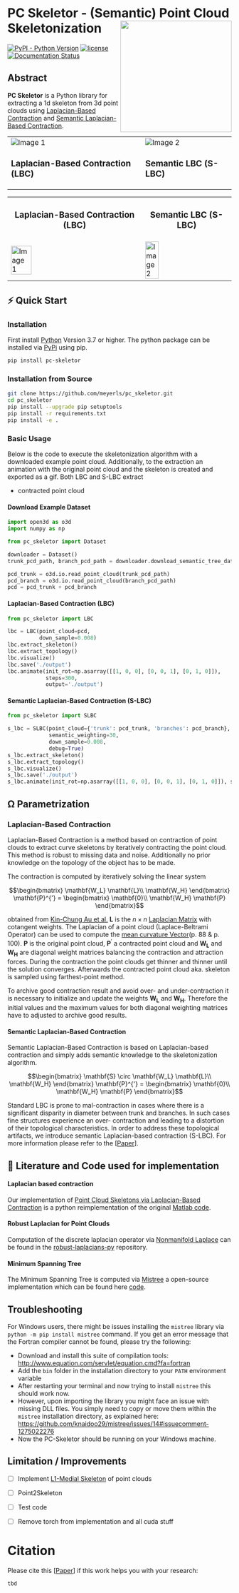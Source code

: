 # PC Skeletor - (Semantic) Point Cloud Skeletonization <img align="right" height="250" src="img/PCSkeletor.png">

<a href="https://img.shields.io/pypi/pyversions/pc_skeletor"><img alt="PyPI - Python Version" src="https://img.shields.io/pypi/pyversions/pc_skeletor"></a>
<a href="https://github.com/meyerls/PC-Skeletor/blob/main/LICENSE"><img alt="license" src="https://img.shields.io/github/license/meyerls/PC-Skeletor"></a>
<a href='https://pc-skeletor.readthedocs.io/en/latest/?badge=latest'>
    <img src='https://readthedocs.org/projects/pc-skeletor/badge/?version=latest' alt='Documentation Status' />
</a>
<!--a href="https://github.com/meyerls/PC-Skeletor/actions"><img alt="GitHub Workflow Status" src="https://img.shields.io/github/workflow/status/meyerls/PC-Skeletor/Python%20package"></a-->


## Abstract

**PC Skeletor** is a Python library for extracting a 1d skeleton from 3d point clouds using
[Laplacian-Based Contraction](https://taiya.github.io/pubs/cao2010cloudcontr.pdf) and
[Semantic Laplacian-Based Contraction](https://google.de).

<table style="border: none;">
  <tr>
    <td><img src="img/lbc.gif" alt="Image 1"><h3>Laplacian-Based Contraction (LBC)</h3></td>
    <td><img src="img/s_lbc.gif" alt="Image 2"><h3>Semantic LBC (S-LBC)</h3></td>
  </tr>
</table>

<table style="border: none;">
  <tr>
    <td style="text-align: center;">
      <h3>Laplacian-Based Contraction (LBC)</h3>
    </td>
    <td style="text-align: center;">
      <h3>Semantic LBC (S-LBC)</h3>
    </td>
  </tr>
  <tr>
    <td>
      <img src="img/lbc.gif" alt="Image 1" width="40%">
    </td>
    <td>
      <img src="img/s_lbc.gif" alt="Image 2" width="40%">
    </td>
  </tr>
</table>


## ⚡️ Quick Start

### Installation

First install [Python](https://www.python.org/downloads/) Version 3.7 or higher. The python package can be installed via [PyPi](https://pypi.org/project/pc-skeletor/) using pip.

 ````bash
pip install pc-skeletor
 ````

### Installation from Source
 ````bash
git clone https://github.com/meyerls/pc_skeletor.git
cd pc_skeletor
pip install --upgrade pip setuptools
pip install -r requirements.txt
pip install -e .
 ````


### Basic Usage

Below is the code to execute the skeletonization algorithm with a downloaded example point cloud. Additionally, to the
extraction an animation with the original point cloud and the skeleton is created and exported as a gif. Both LBC and 
S-LBC extract 
* contracted point cloud

#### Download Example Dataset
````python
import open3d as o3d
import numpy as np

from pc_skeletor import Dataset

downloader = Dataset()
trunk_pcd_path, branch_pcd_path = downloader.download_semantic_tree_dataset()

pcd_trunk = o3d.io.read_point_cloud(trunk_pcd_path)
pcd_branch = o3d.io.read_point_cloud(branch_pcd_path)
pcd = pcd_trunk + pcd_branch
````

#### Laplacian-Based Contraction (LBC)
````python
from pc_skeletor import LBC

lbc = LBC(point_cloud=pcd, 
          down_sample=0.008)
lbc.extract_skeleton()
lbc.extract_topology()
lbc.visualize()
lbc.save('./output')
lbc.animate(init_rot=np.asarray([[1, 0, 0], [0, 0, 1], [0, 1, 0]]), 
            steps=300, 
            output='./output')
````

#### Semantic Laplacian-Based Contraction (S-LBC)

````python
from pc_skeletor import SLBC

s_lbc = SLBC(point_cloud={'trunk': pcd_trunk, 'branches': pcd_branch}, 
             semantic_weighting=30, 
             down_sample=0.008, 
             debug=True)
s_lbc.extract_skeleton()
s_lbc.extract_topology()
s_lbc.visualize()
s_lbc.save('./output')
s_lbc.animate(init_rot=np.asarray([[1, 0, 0], [0, 0, 1], [0, 1, 0]]), steps=300, output='./output')
````



## Ω Parametrization

### Laplacian-Based Contraction

Laplacian-Based Contraction is a method based on contraction of point clouds to extract curve skeletons by iteratively
contracting the point cloud. This method is robust to missing data and noise. Additionally no prior knowledge on the
topology of the object has to be made.

The contraction is computed by iteratively solving the linear system

```math
\begin{bmatrix}
\mathbf{W_L} \mathbf{L}\\
\mathbf{W_H}
\end{bmatrix} \mathbf{P}^{'} =
\begin{bmatrix}
\mathbf{0}\\
\mathbf{W_H} \mathbf{P}
\end{bmatrix}
```

obtained from [Kin-Chung Au et al.](http://graphics.csie.ncku.edu.tw/Skeleton/skeleton-paperfinal.pdf)
$\mathbf{L}$ is the $n \times n$
[Laplacian Matrix](http://rodolphe-vaillant.fr/entry/101/definition-laplacian-matrix-for-triangle-meshes)
with cotangent weights. The Laplacian of a point cloud (Laplace-Beltrami Operator) can be used to compute the [mean
curvature Vector](http://www.cs.cmu.edu/~kmcrane/Projects/DDG/paper.pdf)(p. 88 & p. 100). $\mathbf{P}$ is the original
point cloud, $\mathbf{P}^{'}$ a contracted point cloud and $\mathbf{W_L}$ and $\mathbf{W_H}$ are diagonal weight
matrices balancing the contraction and attraction forces. During the contraction the point clouds get thinner and
thinner until the solution converges. Afterwards the contracted point cloud aka. skeleton is sampled using
farthest-point method.

To archive good contraction result and avoid over- and under-contraction it is necessary to initialize and update the
weights $\mathbf{W_L}$ and $\mathbf{W_H}$. Therefore the initial values and the maximum values for both diagonal
weighting matrices have to adjusted to archive good results.

#### Semantic Laplacian-Based Contraction

Semantic Laplacian-Based Contraction is based on Laplacian-based contraction and simply adds semantic knowledge to the
skeletonization algorithm.

```math
\begin{bmatrix}
\mathbf{S} \circ \mathbf{W_L} \mathbf{L}\\
\mathbf{W_H}
\end{bmatrix} \mathbf{P}^{'} =
\begin{bmatrix}
\mathbf{0}\\
\mathbf{W_H} \mathbf{P}
\end{bmatrix}
```

Standard LBC is prone to mal-contraction in cases where there is a significant disparity in 
diameter between trunk and branches. In such cases fine structures experience an over- contraction and leading to a 
distortion of their topological characteristics. In order to address these topological artifacts, we introduce semantic 
Laplacian-based contraction (S-LBC). For more information please refer to the [[Paper](https://google.de)].

## 📖 Literature and Code used for implementation

#### Laplacian based contraction

Our implementation
of [Point Cloud Skeletons via Laplacian-Based Contraction](https://taiya.github.io/pubs/cao2010cloudcontr.pdf) is a
python reimplementation of the original [Matlab code](https://github.com/taiya/cloudcontr).

#### Robust Laplacian for Point Clouds

Computation of the discrete laplacian operator
via [Nonmanifold Laplace](http://www.cs.cmu.edu/~kmcrane/Projects/NonmanifoldLaplace/NonmanifoldLaplace.pdf) can be
found in the [robust-laplacians-py](https://github.com/nmwsharp/robust-laplacians-py) repository.

#### Minimum Spanning Tree

The Minimum Spanning Tree is computed via  [Mistree](https://arxiv.org/pdf/1910.08562.pdf) a
open-source implementation which can be found here [code](https://github.com/knaidoo29/mistree).

## Troubleshooting

For Windows users, there might be issues installing the `mistree` library via `python -m pip install mistree` command. If you get an error message that the Fortran compiler cannot be found, please try the following:

- Download and install this suite of compilation tools: http://www.equation.com/servlet/equation.cmd?fa=fortran
- Add the `bin` folder in the installation directory to your `PATH` environment variable
- After restarting your terminal and now trying to install `mistree` this should work now.
- However, upon importing the library you might face an issue with missing DLL files. You simply need to copy or move them within the `mistree` installation directory, as explained here: https://github.com/knaidoo29/mistree/issues/14#issuecomment-1275022276
- Now the PC-Skeletor should be running on your Windows machine.

## Limitation / Improvements

- [ ] Implement [L1-Medial Skeleton](https://www.cs.sfu.ca/~haoz/pubs/huang_sig13_l1skel.pdf) of point clouds
- [ ] Point2Skeleton
- [ ] Test code
- [ ] Remove torch from implementation and all cuda stuff


# Citation

Please cite this [[Paper](https://google.de)] if this work helps you with your research:

```
tbd
```



